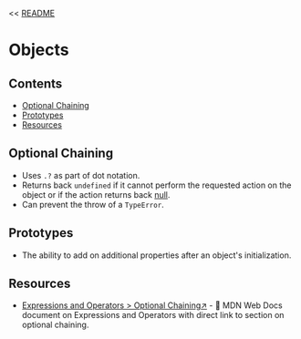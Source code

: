 << [README](README.md)

# Objects

## Contents
- [Optional Chaining](#optional-chaining)
- [Prototypes](#prototypes)
- [Resources](#resources)

## Optional Chaining
- Uses `.?` as part of dot notation.
- Returns back `undefined` if it cannot perform the requested action on the object or if the action returns back [null](JavaScriptDataTypes.md#null).
- Can prevent the throw of a `TypeError`.

## Prototypes
- The ability to add on additional properties after an object's initialization.

## Resources
- [Expressions and Operators > Optional Chaining↗️](https://developer.mozilla.org/en-US/docs/Web/JavaScript/Guide/Expressions_and_operators#optional_chaining) - 📄 MDN Web Docs document on Expressions and Operators with direct link to section on optional chaining.